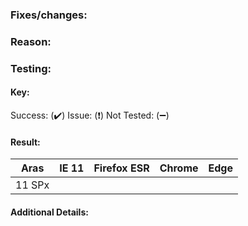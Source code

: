 ### Fixes/changes:
<!-- Describe the modifications included in this pull request. -->

### Reason:
<!-- If you are submitting a fix for an Issue, reference the issue by number to link it. For example, you can link Issue 5 by entering #5. -->


### Testing:
<!-- What version(s) of Aras did you use to test these changes? Which browser(s)? -->

#### Key:
Success: (:heavy_check_mark:) 
Issue: (:heavy_exclamation_mark:) 
Not Tested: (:heavy_minus_sign:)

<!-- Use symbols indicate success/issue/not tested. Example row: -->
<!-- 11 SP9 | :heavy_check_mark: | :heavy_check_mark: | :heavy_exclamation_mark: | :heavy_minus_sign: -->

#### Result:
Aras | IE 11 | Firefox ESR | Chrome | Edge 
-----|-------|----------------|--------|------
11 SPx |       |                |        |      

#### Additional Details:
<!-- Optional. Add details if a browser had issues. Reference an issue if filed. -->